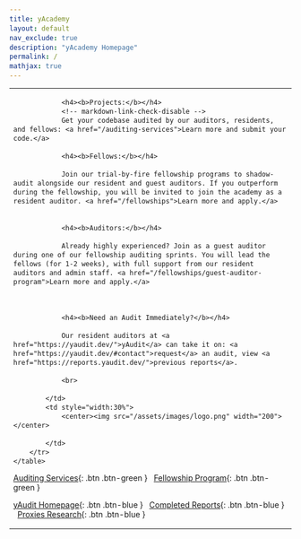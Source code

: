 ```yaml
---
title: yAcademy
layout: default
nav_exclude: true
description: "yAcademy Homepage"
permalink: /
mathjax: true
---
```


<style>
td, th {
   border: none!important;
}
</style>

<!--<span class="fs-5"><span class="text-red-100">\*\* Application for the 2nd ZK Fellowship is <a href="https://yacademy.dev/fellowships/zk-fellowships/">open</a> \*\* </span></span>-->

<div>
    <table>
        <tr>
            <td style="text-align:left;vertical-align:middle;">
                

                <h4><b>Projects:</b></h4>
                <!-- markdown-link-check-disable -->
                Get your codebase audited by our auditors, residents, and fellows: <a href="/auditing-services">Learn more and submit your code.</a>

                <h4><b>Fellows:</b></h4>
                 
                Join our trial-by-fire fellowship programs to shadow-audit alongside our resident and guest auditors. If you outperform during the fellowship, you will be invited to join the academy as a resident auditor. <a href="/fellowships">Learn more and apply.</a>
                
                
                <h4><b>Auditors:</b></h4> 
                
                Already highly experienced? Join as a guest auditor during one of our fellowship auditing sprints. You will lead the fellows (for 1-2 weeks), with full support from our resident auditors and admin staff. <a href="/fellowships/guest-auditor-program">Learn more and apply.</a>

                

                <h4><b>Need an Audit Immediately?</b></h4> 
                
                Our resident auditors at <a href="https://yaudit.dev/">yAudit</a> can take it on: <a href="https://yaudit.dev/#contact">request</a> an audit, view <a href="https://reports.yaudit.dev/">previous reports</a>.
      
                <br>

            </td>
            <td style="width:30%">
                <center><img src="/assets/images/logo.png" width="200"></center>
                
            </td>
        </tr>  
    </table>
</div>
    
<span class="fs-2"> [Auditing Services](/auditing-services){: .btn .btn-green } </span> &nbsp;
<span class="fs-2"> [Fellowship Program](/fellowships){: .btn .btn-green } </span> &nbsp;

<span class="fs-2"> [yAudit Homepage](https://yaudit.dev/){: .btn .btn-blue } </span> &nbsp;
<span class="fs-2"> [Completed Reports](https://reports.yacademy.dev/){: .btn .btn-blue } </span> &nbsp;
<span class="fs-2"> [Proxies Research](https://proxies.yacademy.dev/){: .btn .btn-blue } </span> &nbsp;
